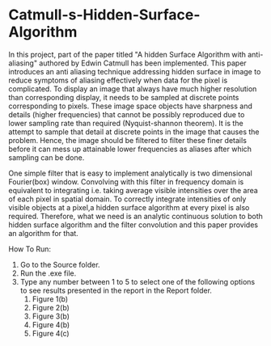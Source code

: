 # Catmull-s-Hidden-Surface-Algorithm

In this project, part of the paper titled "A hidden Surface Algorithm with 
anti-aliasing" authored by Edwin Catmull has been implemented. This 
paper introduces an anti aliasing technique addressing hidden surface in image to reduce symptoms of aliasing effectively when data for the pixel is 
complicated. To display an image that always have much higher resolution than 
corresponding display, it needs to be sampled at discrete points corresponding to 
pixels. These image space objects have sharpness and details (higher frequencies) 
that cannot be possibly reproduced due to lower sampling rate than required 
(Nyquist-shannon theorem). It is the attempt to sample that detail at discrete 
points in the image that causes the problem. Hence, the image should be filtered to 
filter these finer details before it can mess up attainable lower frequencies as 
aliases after which sampling can be done. 

One simple filter that is easy to implement analytically is two dimensional Fourier(box) window. Convolving with this filter in frequency domain is equivalent to integrating i.e. taking average visible intensities over the area of each pixel in spatial domain. To correctly integrate intensities of only visible objects at a pixel,a hidden surface algorithm at every pixel is also required. Therefore, what we need is an analytic continuous solution to both hidden surface algorithm and the filter convolution and this paper provides an algorithm for that.

How To Run:
1. Go to the Source folder.
2. Run the .exe file.
3. Type any number between 1 to 5 to select one of the following options to see results presented in the report in the Report folder.
	1. Figure 1(b)
	2. Figure 2(b)
	3. Figure 3(b)
	4. Figure 4(b)
	5. Figure 4(c)
